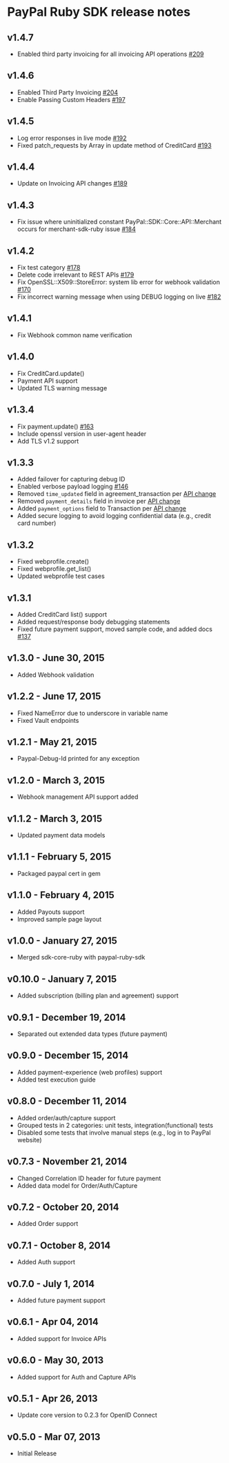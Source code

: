PayPal Ruby SDK release notes
=============================

v1.4.7
------
  * Enabled third party invoicing for all invoicing API operations [#209](https://github.com/paypal/PayPal-Ruby-SDK/pull/209)
  
v1.4.6
------
  * Enabled Third Party Invoicing [#204](https://github.com/paypal/PayPal-Ruby-SDK/pull/204)
  * Enable Passing Custom Headers [#197](https://github.com/paypal/PayPal-Ruby-SDK/pull/197)

v1.4.5
------
  * Log error responses in live mode [#192](https://github.com/paypal/PayPal-Ruby-SDK/pull/192)
  * Fixed patch_requests by Array in update method of CreditCard [#193](https://github.com/paypal/PayPal-Ruby-SDK/pull/193)

v1.4.4
------
  * Update on Invoicing API changes [#189](https://github.com/paypal/PayPal-Ruby-SDK/pull/189)

v1.4.3
------
  * Fix issue where uninitialized constant PayPal::SDK::Core::API::Merchant occurs for merchant-sdk-ruby issue [#184](https://github.com/paypal/PayPal-Ruby-SDK/issues/184)

v1.4.2
------
  * Fix test category [#178](https://github.com/paypal/PayPal-Ruby-SDK/issues/178)
  * Delete code irrelevant to REST APIs [#179](https://github.com/paypal/PayPal-Ruby-SDK/issues/179)
  * Fix OpenSSL::X509::StoreError: system lib error for webhook validation [#170](https://github.com/paypal/PayPal-Ruby-SDK/issues/170)
  * Fix incorrect warning message when using DEBUG logging on live [#182](https://github.com/paypal/PayPal-Ruby-SDK/pull/182)

v1.4.1
------
  * Fix Webhook common name verification

v1.4.0
------
  * Fix CreditCard.update()
  * Payment API support
  * Updated TLS warning message

v1.3.4
------
  * Fix payment.update() [#163](https://github.com/paypal/PayPal-Ruby-SDK/issues/163)
  * Include openssl version in user-agent header
  * Add TLS v1.2 support

v1.3.3
------
  * Added failover for capturing debug ID
  * Enabled verbose payload logging [#146](https://github.com/paypal/PayPal-Ruby-SDK/issues/146)
  * Removed `time_updated` field in agreement_transaction per [API change](https://developer.paypal.com/webapps/developer/docs/api/#agreementtransaction-object)
  * Removed `payment_details` field in invoice per [API change](https://developer.paypal.com/webapps/developer/docs/api/#invoice-object)
  * Added `payment_options` field to Transaction per [API change](https://developer.paypal.com/webapps/developer/docs/api/#transaction-object)
  * Added secure logging to avoid logging confidential data (e.g., credit card number)
 
v1.3.2
------
  * Fixed webprofile.create()
  * Fixed webprofile.get_list()
  * Updated webprofile test cases

v1.3.1
------
  * Added CreditCard list() support
  * Added request/response body debugging statements
  * Fixed future payment support, moved sample code, and added docs [#137](https://github.com/paypal/PayPal-Ruby-SDK/issues/137)

v1.3.0 - June 30, 2015
----------------------
  * Added Webhook validation

v1.2.2 - June 17, 2015
---------------------
  * Fixed NameError due to underscore in variable name
  * Fixed Vault endpoints

v1.2.1 - May 21, 2015
--------------------
  * Paypal-Debug-Id printed for any exception

v1.2.0 - March 3, 2015
----------------------
  * Webhook management API support added

v1.1.2 - March 3, 2015
----------------------
  * Updated payment data models

v1.1.1 - February 5, 2015
-------------------------
  * Packaged paypal cert in gem

v1.1.0 - February 4, 2015
------------------------
  * Added Payouts support
  * Improved sample page layout

v1.0.0 - January 27, 2015
-----------------------
  * Merged sdk-core-ruby with paypal-ruby-sdk

v0.10.0 - January 7, 2015
------------------------
  * Added subscription (billing plan and agreement) support

v0.9.1 - December 19, 2014
-------------------------
  * Separated out extended data types (future payment)

v0.9.0 - December 15, 2014
-------------------------
  * Added payment-experience (web profiles) support
  * Added test execution guide

v0.8.0 - December 11, 2014
-------------------------
  * Added order/auth/capture support
  * Grouped tests in 2 categories: unit tests, integration(functional) tests
  * Disabled some tests that involve manual steps (e.g., log in to PayPal website)

v0.7.3 - November 21, 2014
-------------------------
  * Changed Correlation ID header for future payment
  * Added data model for Order/Auth/Capture

v0.7.2 - October 20, 2014
------------------------
  * Added Order support

v0.7.1 - October 8, 2014
-----------------------
  * Added Auth support

v0.7.0 - July 1, 2014
--------------------
  * Added future payment support

v0.6.1 - Apr 04, 2014
--------------------
  * Added support for Invoice APIs

v0.6.0 - May 30, 2013
--------------------
  * Added support for Auth and Capture APIs

v0.5.1 - Apr 26, 2013
--------------------
  * Update core version to 0.2.3 for OpenID Connect

v0.5.0 - Mar 07, 2013
--------------------
  * Initial Release
